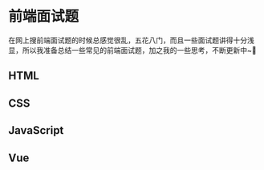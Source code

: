 # 前端面试题

在网上搜前端面试题的时候总感觉很乱，五花八门，而且一些面试题讲得十分浅显，所以我准备总结一些常见的前端面试题，加之我的一些思考，不断更新中~🚀

## HTML

## CSS

## JavaScript

## Vue
